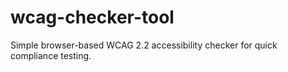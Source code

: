 # wcag-checker-tool
Simple browser-based WCAG 2.2 accessibility checker for quick compliance testing.
